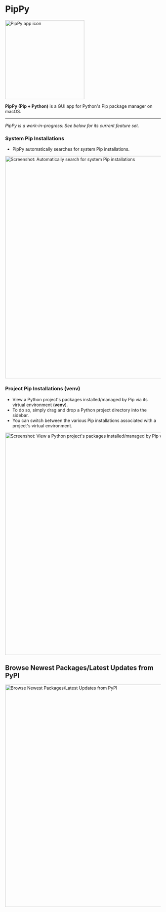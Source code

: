 # PipPy

<img width="256" alt="PipPy app icon" src="https://github.com/user-attachments/assets/861e892e-9cc8-4fcb-9f70-238586e60a3b">

**PipPy (Pip + Python)** is a GUI app for Python's Pip package manager on macOS.

---

*PipPy is a work-in-progress: See below for its current feature set.*

### System Pip Installations
- PipPy automatically searches for system Pip installations.
<img width="720" alt="Screenshot: Automatically search for system Pip installations" src="https://github.com/user-attachments/assets/527cf831-cf56-4c8e-b3bb-7f05eb70bcd3">

### Project Pip Installations (venv)
- View a Python project's packages installed/managed by Pip via its virtual environment (**venv**).
- To do so, simply drag and drop a Python project directory into the sidebar.
- You can switch between the various Pip installations associated with a project's virtual environment.
<img width="720" alt="Screenshot: View a Python project's packages installed/managed by Pip via its virtual environment" src="https://github.com/user-attachments/assets/5fffb184-0af9-4831-9162-24c63dd4b3cc">

## Browse Newest Packages/Latest Updates from PyPI
<img width="720" alt="Browse Newest Packages/Latest Updates from PyPI" src="https://github.com/user-attachments/assets/5cf9433e-1dfc-46ea-b60e-d0df81dd66f0">
